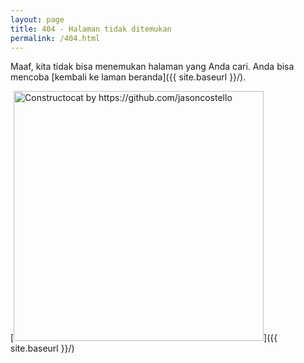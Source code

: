```yaml
---
layout: page
title: 404 - Halaman tidak ditemukan
permalink: /404.html
---
```


Maaf, kita tidak bisa menemukan halaman yang Anda cari. Anda bisa mencoba [kembali ke laman beranda]({{ site.baseurl }}/).

[<img src="{{ site.baseurl }}/images/404.jpg" alt="Constructocat by https://github.com/jasoncostello" style="width: 400px;"/>]({{ site.baseurl }}/)
